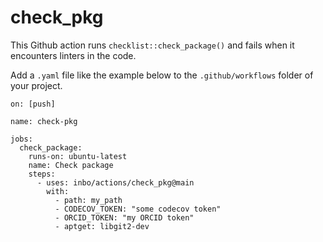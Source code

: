 # check_pkg

This Github action runs `checklist::check_package()` and fails when it encounters linters in the code.

Add a `.yaml` file like the example below to the `.github/workflows` folder of your project.

```
on: [push]

name: check-pkg

jobs:
  check_package:
    runs-on: ubuntu-latest
    name: Check package
    steps:
      - uses: inbo/actions/check_pkg@main
        with:
          - path: my_path
          - CODECOV_TOKEN: "some codecov token"
          - ORCID_TOKEN: "my ORCID token"
          - aptget: libgit2-dev
```

